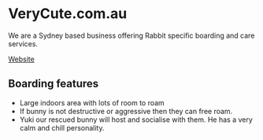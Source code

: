 # VeryCute.com.au

We are a Sydney based business offering Rabbit specific boarding and care services.

[Website](https://VeryCute.com.au/)

## Boarding features

- Large indoors area with lots of room to roam
- If bunny is not destructive or aggressive then they can free roam.
- Yuki our rescued bunny will host and socialise with them. He has a very calm and chill personality.